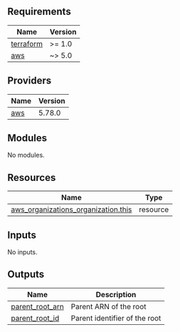 <!-- BEGIN_TF_DOCS -->
## Requirements

| Name | Version |
|------|---------|
| <a name="requirement_terraform"></a> [terraform](#requirement\_terraform) | >= 1.0 |
| <a name="requirement_aws"></a> [aws](#requirement\_aws) | ~> 5.0 |

## Providers

| Name | Version |
|------|---------|
| <a name="provider_aws"></a> [aws](#provider\_aws) | 5.78.0 |

## Modules

No modules.

## Resources

| Name | Type |
|------|------|
| [aws_organizations_organization.this](https://registry.terraform.io/providers/hashicorp/aws/latest/docs/resources/organizations_organization) | resource |

## Inputs

No inputs.

## Outputs

| Name | Description |
|------|-------------|
| <a name="output_parent_root_arn"></a> [parent\_root\_arn](#output\_parent\_root\_arn) | Parent ARN of the root |
| <a name="output_parent_root_id"></a> [parent\_root\_id](#output\_parent\_root\_id) | Parent identifier of the root |
<!-- END_TF_DOCS -->